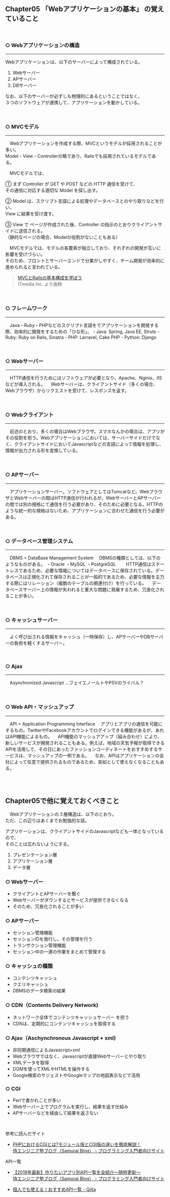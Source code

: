 ## Chapter05 「Webアプリケーションの基本」 の覚えていること

<br>

### ○ Webアプリケーションの構造
---
Webアプリケーションは、以下のサーバーによって構成されている。  
1. Webサーバー
2. APサーバー
3. DBサーバー  

なお、以下のサーバーが必ずしも物理的にあるということではなく、  
３つのソフトウェアが連携して、アプリケーションを動かしている。

<br>

### ○ MVCモデル
---
　Webアプリケーションを作成する際、MVCというモデルが採用されることが多い。  
Model・View・Controllerの略であり、Railsでも採用されているモデルである。

　MVCモデルでは、

① まず Controller が GET や POST などの HTTP 通信を受けて、  
その通信に対応する適切な Model を探し出す。

② Model は、スクリプト言語による処理やデータベースとのやり取りなどを行い、  
View に結果を受け渡す。  

③ View で ページが作成された後、Controller の指示のとおりクライアントサイドに送信される。  
（静的なページの場合、Modelの役割がないこともある）

　MVCモデルでは、モデルの各要素が独立しており、それぞれの開発が互いに影響を受けづらい。  
そのため、フロントとサーバーエンドで分業がしやすく、チーム開発が効率的に進められると言われている。

>[MVCとRailsの基本構成を学ぼう](https://www.atmarkit.co.jp/ait/articles/1102/23/news109.html)  
 ITmedia Inc. より抜粋

<br>

### ○ フレームワーク
---
　Java・Ruby・PHPなどのスクリプト言語をでアプリケーションを開発する際、効率的に開発をするための「ひな形」。
	- Java: Spring, Java EE, Struts
	- Ruby: Ruby on Rails, Sinatra
	- PHP: Larravel, Cake PHP
	- Python: Django

<br>


### ○ Webサーバー
----
　HTTP通信を行うためにはソフトウェアが必要となり、Apache、Nginix、IISなどが導入される。
　Webサーバーは、クライアントサイド（多くの場合、Webブラウザ）からリクエストを受けて、レスポンスを返す。

<br>

### ○ Webクライアント
---
　前述のとおり、多くの場合はWebブラウザ。スマホなんかの場合は、アプリがその役割を担う。Webアプリケーションにおいては、サーバーサイドだけでなく、クライアントサイドにおいてJavascriptなどの言語によって情報を処理し、情報が出力される形を変換している。

<br>

### ○ APサーバー
---
　アプリケーションサーバー。ソフトウェアとしてはTomcatなど。WebブラウザとWebサーバーの間はHTTP通信が行われるが、WebサーバーとAPサーバーの間では別の規格にて通信を行う必要があり、そのために必要となる。HTTPのような統一的な規格はないため、アプリケーションに合わせた通信を行う必要がある。

<br>

### ○ データベース管理システム
---
　DBMS = DataBase Management System
　DBMSの種類としては、以下のようなものがある。
	・Oracle
	・MySQL
	・PostgreSQL　
　HTTP通信はステートレスであるため、必要な情報についてはデータベースに保存されている。データベースは正規化されて保存されることが一般的であるため、必要な情報を主力する際にはリレーション（複数のテーブルの関連付け）を行っている。
　データベースサーバー上の情報が失われると重大な問題に発展するため、冗長化されることが多い。

<br>

### ○ キャッシュサーバー
---
　よく呼び出される情報をキャッシュ（一時保存）し、APサーバーやDBサーバーの負担を軽くするサーバー。

<br>

### ○ Ajax
---
　Asynchronized Javascript …フェイエノールトやPSVのライバル？

<br>

### ○ Web API・マッシュアップ
---
　API = Application Programming Interface
　アプリとアプリの通信を可能にするもの。TwitterやFacebookアカウントでログインできる機能があるが、あれはAPI機能によるもの。
　API機能のマッシュアアップ（組み合わせ）により、新しいサービスが開発されることもある。例えば、地域の天気予報が取得できるAPIを活用して、その日にあったファッションコーディネートをおすすめするサービスは、マッシュアップの一例である。
　なお、APIはアプリケーションの会社によって任意で提供されるものであるため、突如として使えなくなることもある。

<br>
<br>


## Chapter05で他に覚えておくべきこと

　Webアプリケーションの３層構造は、以下のとおり。  
ただ、この辺りはあくまでお勉強的な話。

アプリケーションは、クライアントサイドのJavascriptなども一体となっているので、  
そのことは忘れないようにする。
1. プレゼンテーション層
2. アプリケーション層
3. データ層

### ○ Webサーバー
- クライアントとAPサーバーを繋ぐ
- Webサーバーがダウンするとサービスが提供できなくなる
- そのため、冗長化されることが多い

### ○ APサーバー
- セッション管理機能
- セッションIDを発行し、その管理を行う
- トランザクション管理機能
- セッション中の一連の作業をまとめて管理する 

### ○ キャッシュの種類
- コンテンツキャッシュ
- クエリキャッシュ
- DBMSのデータ検索の結果

### ○ CDN（Contents Delivery Network)
- ネットワーク全体でコンテンツキャッシュサーバー を担う
- CDNは、定期的にコンテンツキャッシュを取得する

### ○ Ajax（Aschynchronous Javascript + xml)
- 非同期通信によるJavascript+xml
- Webブラウザではなく、Javascriptが直接Webサーバーとやり取り
- XMLデータを取得
- DOMを使ってXMLやHTMLを操作する
- Google検索のサジェストやGoogleマップの地図表示などで活用

### ○ CGI
- Perlで書かれことが多い
- Webサーバー上でプログラムを実行し、結果を返す仕組み
- APサーバーなどを経由して結果を返さない

<br>

参考に読んだサイト  

- [PHPにおけるCGIとは?モジュール版とCGI版の違いを徹底解説！  
侍エンジニア塾ブログ（Samurai Blog） - プログラミング入門者向けサイト](https://www.sejuku.net/blog/101654)
		 
API一覧

- [【2019年最新】作りたいアプリ別API一覧を全紹介〜随時更新〜  
 侍エンジニア塾ブログ（Samurai Blog） - プログラミング入門者向けサイト](https://www.sejuku.net/blog/7278)  

- [個人でも使える！おすすめAPI一覧 - Qiita](https://qiita.com/mikan3rd/items/ba4737023f08bb2ca161)
